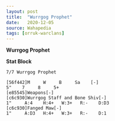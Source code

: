 ```yaml
---
layout: post
title:  "Wurrgog Prophet"
date:   2020-12-05
source: Wahapedia
tags: [orruk-warclans]
---
```


**Wurrgog Prophet**

**Stat Block**
```
7/7 Wurrgog Prophet
```

```
[56f442]M     W     B     Sa    [-]
5"    7     8     5+    
[e85545]Weapons[-]
[c6c930]Wurrgog Staff and Bone Shiv[-]
1"     A:4    H:4+   W:3+   R:-    D:D3  
[c6c930]Fanged Maw[-]
1"     A:D3   H:4+   W:3+   R:-    D:1   
```


